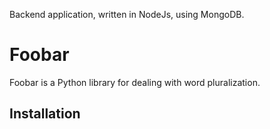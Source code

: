 Backend application, written in NodeJs, using MongoDB.

# Foobar

Foobar is a Python library for dealing with word pluralization.

## Installation
